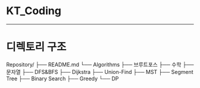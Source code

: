 # KT_Coding
---
# 디렉토리 구조
Repository/
├── README.md
└── Algorithms
    ├── 브루트포스
    ├── 수학
    ├── 문자열
    ├── DFS&BFS
    ├── Dijkstra
    ├── Union-Find
    ├── MST
    ├── Segment Tree
    ├── Binary Search
    ├── Greedy
    └── DP

